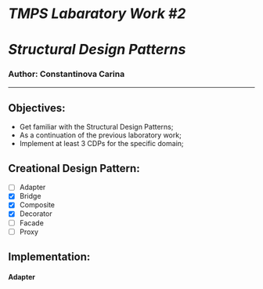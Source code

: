 # ***TMPS Labaratory Work #2***
# ***Structural Design Patterns***

### Author: Constantinova Carina
----

## Objectives:

* Get familiar with the Structural Design Patterns;
* As a continuation of the previous laboratory work;
* Implement at least 3 CDPs for the specific domain;

## Creational Design Pattern:
 - [ ] Adapter
 - [x] Bridge
 - [x] Composite
 - [x] Decorator
 - [ ] Facade
 - [ ] Proxy

## Implementation:
#### Adapter

